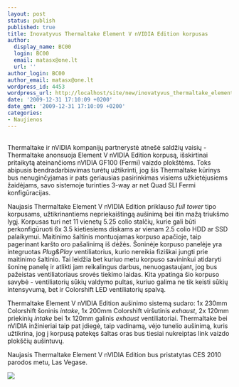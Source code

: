 ```yaml
---
layout: post
status: publish
published: true
title: Inovatyvus Thermaltake Element V nVIDIA Edition korpusas
author:
  display_name: BC00
  login: BC00
  email: matasx@one.lt
  url: ''
author_login: BC00
author_email: matasx@one.lt
wordpress_id: 4453
wordpress_url: http://localhost/site/new/inovatyvus_thermaltake_element_v_nvidia_edition_korpusas/
date: '2009-12-31 17:10:09 +0200'
date_gmt: '2009-12-31 17:10:09 +0200'
categories:
- Naujienos
---
```

<p>
<br />Thermaltake ir nVIDIA kompanijų partnerystė atnešė saldžių vaisių - Thermaltake anonsuoja Element V nVIDIA Edition korpusą, išskirtinai pritaikytą ateinančioms nVIDIA GF100 (Fermi) vaizdo plokštėms. Toks abipusis bendradarbiavimas turėtų užtikrinti, jog šis Thermaltake kūrinys bus nenuginčyjamas ir pats geriausias pasirinkimas visiems užkietėjusiems žaidėjams, savo sistemoje turinties 3-way ar net Quad SLI Fermi konfigūracijas.</p>
<p>Naujasis Thermaltake Element V nVIDIA Edition priklauso <i>full tower</i> tipo korpusams, užtikrinantiems nepriekaištingą aušinimą bei itin mažą triukšmo lygį. Korpusas turi net 11 vienetų 5.25 colio stalčių, kurie gali būti perkonfigūruoti 6x 3.5 kietiesiems diskams ar vienam 2.5 colio HDD ar SSD palaikymui. Maitinimo šaltinis montuojamas korpuso apačioje, taip pagerinant karšto oro pašalinimą iš dėžės. Šoninėje korpuso panelėje yra integruotas <i>Plug&Play</i> ventiliatorius, kurio nereikia fiziškai jungti prie maitinimo šaltinio. Tai leidžia bet kuriuo metu korpuso savininkui atidaryti šoninę panelę ir atlikti jam reikalingus darbus, nenuogastaujant, jog bus pažeistas ventiliatoriaus srovės tiekimo laidas. Kita ypatinga šio korpuso savybė - ventiliatorių sūkių valdymo pultas, kuriuo galima ne tik keisti sūkių intensyvumą, bet ir Colorshift LED ventiliatorių spalvą.</p>
<p>Thermaltake Element V nVIDIA Edition aušinimo sistemą sudaro: 1x 230mm Colorshift šoninis <i>intake</i>, 1x 200mm Colorshift viršutinis <i>exhaust</i>, 2x 120mm priekinių <i>intake</i> bei 1x 120mm galinis <i>exhaust</i> ventiliatoriai. Thermaltake bei nVIDIA inžinieriai taip pat įdiegė, taip vadinamą, vėjo tunelio aušinimą, kuris užtikrina, jog į korpusą patekęs šaltas oras bus tiesiai nukreiptas link vaizdo plokščių aušintuvų.</p>
<p>Naujasis Thermaltake Element V nVIDIA Edition bus pristatytas CES 2010 parodos metu, Las Vegase.</p>
<p><img src="http://www.ipix.lt/images/43444459.jpg" /></p>
